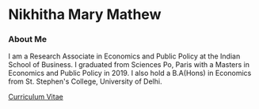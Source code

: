 # Nikhitha Mary Mathew

### About Me

I am a Research Associate in Economics and Public Policy at the Indian School of Business. I graduated from Sciences Po, Paris with a Masters in Economics and Public Policy in 2019. I also hold a B.A(Hons) in Economics from St. Stephen's College, University of Delhi.


[Curriculum Vitae](Nikhitha_Resume.pdf)


